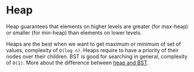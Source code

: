# Heap

Heap guarantees that elements on higher levels are greater \(for max-heap\) or smaller \(for min-heap\) than elements on lower levels.

Heaps are the best when we want to get maximum or minimum of set of values, complexity of `O(log n)`. Heaps require to have a priority of their nodes over their children. BST is good for searching in general, complexity of `O(1)`. More about the difference between [heap and BST](https://cs.stackexchange.com/questions/27860/whats-the-difference-between-a-binary-search-tree-and-a-binary-heap).

